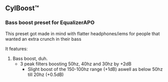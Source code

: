 
## CylBoost™
### Bass boost preset for EqualizerAPO

This preset got made in mind with flatter headphones/iems for people that wanted an extra crunch in their bass

It features:

1. Bass boost, duh.
   - 3 peak filters boosting 50hz, 40hz and 30hz by +2dB
     - Slight boost of the 150-100hz range (+1dB) aswell as below 50hz till 20hz (+0.5dB)
